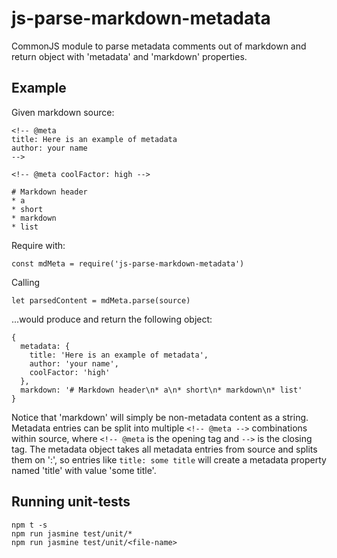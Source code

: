 # js-parse-markdown-metadata
CommonJS module to parse metadata comments out of markdown and return object with 'metadata' and 'markdown' properties.

## Example
Given markdown source:

    <!-- @meta
    title: Here is an example of metadata
    author: your name
    -->

    <!-- @meta coolFactor: high -->

    # Markdown header
    * a
    * short
    * markdown
    * list

Require with:  

    const mdMeta = require('js-parse-markdown-metadata')

Calling  

    let parsedContent = mdMeta.parse(source)


...would produce and return the following object:

    {
      metadata: {
        title: 'Here is an example of metadata',
        author: 'your name',
        coolFactor: 'high'
      },
      markdown: '# Markdown header\n* a\n* short\n* markdown\n* list'
    }

Notice that 'markdown' will simply be non-metadata content as a string.
Metadata entries can be split into multiple `<!-- @meta -->` combinations
within source, where `<!-- @meta` is the opening tag and `-->` is the closing tag. The metadata object takes all metadata entries from source
and splits them on ':', so entries like `title: some title` will create a
metadata property named 'title' with value 'some title'.

## Running unit-tests
`npm t -s`  
`npm run jasmine test/unit/*`  
`npm run jasmine test/unit/<file-name>`
